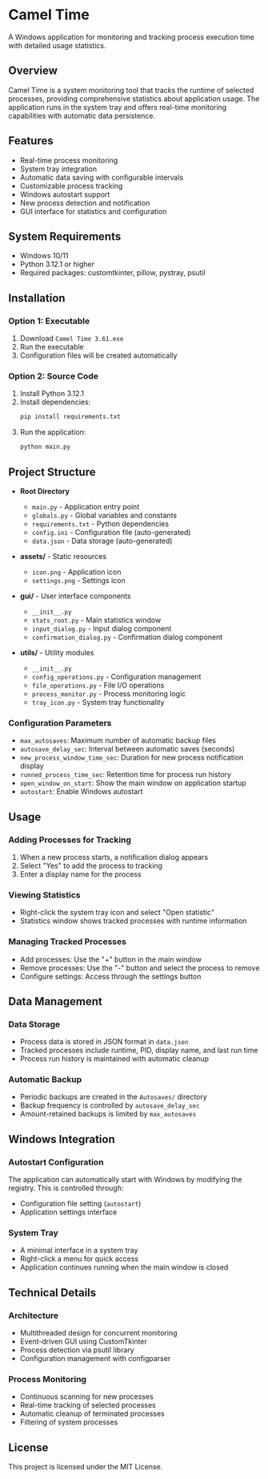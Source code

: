 # Camel Time

A Windows application for monitoring and tracking process execution time with detailed usage statistics.

## Overview

Camel Time is a system monitoring tool that tracks the runtime of selected processes, providing comprehensive statistics about application usage. The application runs in the system tray and offers real-time monitoring capabilities with automatic data persistence.

## Features

- Real-time process monitoring
- System tray integration
- Automatic data saving with configurable intervals
- Customizable process tracking
- Windows autostart support
- New process detection and notification
- GUI interface for statistics and configuration

## System Requirements

- Windows 10/11
- Python 3.12.1 or higher
- Required packages: customtkinter, pillow, pystray, psutil

## Installation

### Option 1: Executable
1. Download `Camel Time 3.61.exe`
2. Run the executable
3. Configuration files will be created automatically

### Option 2: Source Code
1. Install Python 3.12.1
2. Install dependencies:
   ```bash
   pip install requirements.txt
   ```
3. Run the application:
   ```bash
   python main.py
   ```

## Project Structure

- **Root Directory**
  - `main.py` - Application entry point
  - `globals.py` - Global variables and constants
  - `requirements.txt` - Python dependencies
  - `config.ini` - Configuration file (auto-generated)
  - `data.json` - Data storage (auto-generated)

- **assets/** - Static resources
  - `icon.png` - Application icon
  - `settings.png` - Settings icon

- **gui/** - User interface components
  - `__init__.py`
  - `stats_root.py` - Main statistics window
  - `input_dialog.py` - Input dialog component
  - `confirmation_dialog.py` - Confirmation dialog component

- **utils/** - Utility modules
  - `__init__.py`
  - `config_operations.py` - Configuration management
  - `file_operations.py` - File I/O operations
  - `process_monitor.py` - Process monitoring logic
  - `tray_icon.py` - System tray functionality



### Configuration Parameters

- `max_autosaves`: Maximum number of automatic backup files
- `autosave_delay_sec`: Interval between automatic saves (seconds)
- `new_process_window_time_sec`: Duration for new process notification display
- `runned_process_time_sec`: Retention time for process run history
- `open_window_on_start`: Show the main window on application startup
- `autostart`: Enable Windows autostart

## Usage

### Adding Processes for Tracking
1. When a new process starts, a notification dialog appears
2. Select "Yes" to add the process to tracking
3. Enter a display name for the process

### Viewing Statistics
- Right-click the system tray icon and select "Open statistic"
- Statistics window shows tracked processes with runtime information

### Managing Tracked Processes
- Add processes: Use the "+" button in the main window
- Remove processes: Use the "-" button and select the process to remove
- Configure settings: Access through the settings button

## Data Management

### Data Storage
- Process data is stored in JSON format in `data.json`
- Tracked processes include runtime, PID, display name, and last run time
- Process run history is maintained with automatic cleanup

### Automatic Backup
- Periodic backups are created in the `Autosaves/` directory
- Backup frequency is controlled by `autosave_delay_sec`
- Amount-retained backups is limited by `max_autosaves`

## Windows Integration

### Autostart Configuration
The application can automatically start with Windows by modifying the registry. This is controlled through:
- Configuration file setting (`autostart`)
- Application settings interface

### System Tray
- A minimal interface in a system tray
- Right-click a menu for quick access
- Application continues running when the main window is closed


## Technical Details

### Architecture
- Multithreaded design for concurrent monitoring
- Event-driven GUI using CustomTkinter
- Process detection via psutil library
- Configuration management with configparser

### Process Monitoring
- Continuous scanning for new processes
- Real-time tracking of selected processes
- Automatic cleanup of terminated processes
- Filtering of system processes

## License

This project is licensed under the MIT License.
